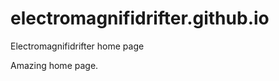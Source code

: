 # electromagnifidrifter.github.io
Electromagnifidrifter home page

Amazing home page.  

  
    
        
            
                      
                                              
                              
                   
      
            
  
  
  
    

        
  

    
    
    

  
  



    
  

  

  
    
  
  


    
    





    
  

  
  
  

  
  


     









  









